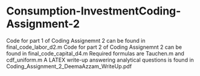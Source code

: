 # Consumption-InvestmentCoding-Assignment-2

Code for part 1 of Coding Assignemnt 2 can be found in final_code_labor_d2.m
Code for part 2 of Coding Assignemnt 2 can be found in final_code_capital_d4.m
Required formulas are Tauchen.m and cdf_uniform.m
A LATEX write-up answering analytical questions is found in Coding_Assignment_2_DeemaAzzam_WriteUp.pdf

